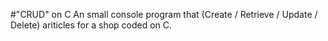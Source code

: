 #"CRUD" on C
An small console program that (Create / Retrieve / Update / Delete) ariticles for a shop coded on C.
